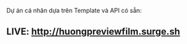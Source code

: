 Dự án cá nhân dựa trên Template và API có sẵn:

LIVE: http://huongpreviewfilm.surge.sh
---------------------------------------
